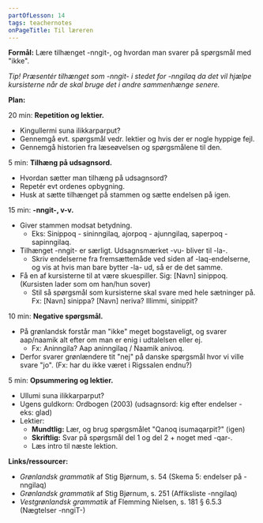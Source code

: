 ```yaml
---
partOfLesson: 14
tags: teachernotes
onPageTitle: Til læreren
---
```

**Formål:** Lære tilhænget -nngit-, og hvordan man svarer på spørgsmål med "ikke".

*Tip! Præsentér tilhænget som -nngit- i stedet for -nngilaq da det vil hjælpe kursisterne når de skal bruge det i andre sammenhænge senere.*

**Plan:**

20 min: **Repetition og lektier.**

- Kingullermi suna ilikkarparput?
- Gennemgå evt. spørgsmål vedr. lektier og hvis der er nogle hyppige fejl.
- Gennemgå historien fra læseøvelsen og spørgsmålene til den.

5 min: **Tilhæng på udsagnsord.**

- Hvordan sætter man tilhæng på udsagnsord?
- Repetér evt ordenes opbygning.
- Husk at sætte tilhænget på stammen og sætte endelsen på igen.

15 min: **-nngit-, v-v.**

- Giver stammen modsat betydning.
    - Eks: Sinippoq - sininngilaq, ajorpoq - ajunngilaq, saperpoq - sapinngilaq.
- Tilhænget -nngit- er særligt. Udsagnsmærket -vu- bliver til -la-.
    - Skriv endelserne fra fremsættemåde ved siden af -laq-endelserne, og vis at hvis man bare bytter -la- ud, så er de det samme.
- Få en af kursisterne til at være skuespiller. Sig: [Navn] sinippoq. (Kursisten lader som om han/hun sover)
    - Stil så spørgsmål som kursisterne skal svare med hele sætninger på. Fx: [Navn] sinippa? [Navn] neriva? Illimmi, sinippit?

10 min: **Negative spørgsmål.**

- På grønlandsk forstår man "ikke" meget bogstaveligt, og svarer aap/naamik alt efter om man er enig i udtalelsen eller ej.
    - Fx: Aninngila? Aap aninngilaq / Naamik anivoq.
- Derfor svarer grønlændere tit "nej" på danske spørgsmål hvor vi ville svare "jo". (Fx: har du ikke været i Rigssalen endnu?)

5 min: **Opsummering og lektier.**

- Ullumi suna ilikkarparput?
- Ugens guldkorn: Ordbogen (2003) (udsagnsord: kig efter endelser - eks: glad)
- Lektier:
    - **Mundtlig:** Lær, og brug spørgsmålet "Qanoq isumaqarpit?" (igen)
    - **Skriftlig:** Svar på spørgsmål del 1 og del 2 + noget med -qar-.
    - Læs intro til næste lektion.

**Links/ressourcer:**

- *Grønlandsk grammatik* af Stig Bjørnum, s. 54 (Skema 5: endelser på -nngilaq)
- *Grønlandsk grammatik* af Stig Bjørnum, s. 251 (Affiksliste -nngilaq)
- *Vestgrønlandsk grammatik* af Flemming Nielsen, s. 181 § 6.5.3 (Nægtelser -nngiT-)